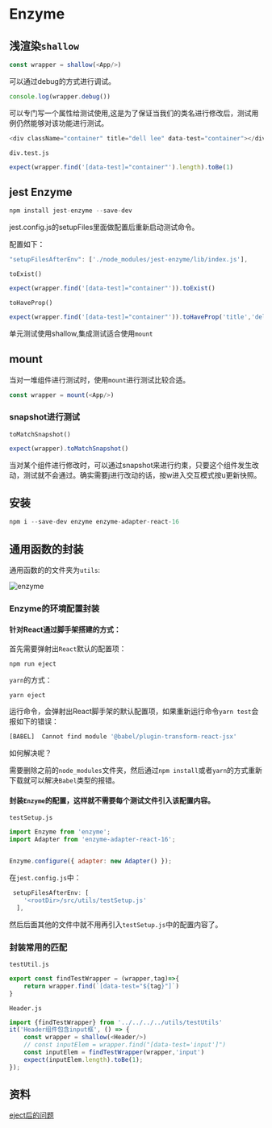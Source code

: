 # Enzyme

## 浅渲染`shallow`

```js
const wrapper = shallow(<App/>)
```

可以通过debug的方式进行调试。

```js
console.log(wrapper.debug())
```

可以专门写一个属性给测试使用,这是为了保证当我们的类名进行修改后，测试用例仍然能够对该功能进行测试。

```js
<div className="container" title="dell lee" data-test="container"></div>
```

`div.test.js`

```js
expect(wrapper.find('[data-test]="container"').length).toBe(1)
```

## jest Enzyme

```js
npm install jest-enzyme --save-dev
```

jest.config.js的setupFiles里面做配置后重新启动测试命令。

配置如下：

```js
"setupFilesAfterEnv": ['./node_modules/jest-enzyme/lib/index.js'],
```

`toExist()`

```js
expect(wrapper.find('[data-test]="container"')).toExist()
```

`toHaveProp()`

```js
expect(wrapper.find('[data-test]="container"')).toHaveProp('title','dell lee')
```

单元测试使用shallow,集成测试适合使用`mount`

## mount

当对一堆组件进行测试时，使用`mount`进行测试比较合适。

```js
const wrapper = mount(<App/>)
```

### snapshot进行测试

`toMatchSnapshot()`

```js
expect(wrapper).toMatchSnapshot()
```

当对某个组件进行修改时，可以通过snapshot来进行约束，只要这个组件发生改动，测试就不会通过。确实需要j进行改动的话，按w进入交互模式按u更新快照。

## 安装

```js
npm i --save-dev enzyme enzyme-adapter-react-16
```

## 通用函数的封装

通用函数的的文件夹为`utils`:

![enzyme](D:\XiaoYnag\Note\前端\Jest\Enzyme\img\enzyme.bmp)

### Enzyme的环境配置封装

#### 针对React通过脚手架搭建的方式：

首先需要弹射出`React`默认的配置项：

```node
npm run eject
```

`yarn`的方式：

```node
yarn eject
```

运行命令，会弹射出React脚手架的默认配置项，如果重新运行命令`yarn test`会报如下的错误：

```js
[BABEL]  Cannot find module '@babel/plugin-transform-react-jsx' 
```

如何解决呢？

需要删除之前的`node_modules`文件夹，然后通过`npm install`或者`yarn`的方式重新下载就可以解决`Babel`类型的报错。

#### 封装`Enzyme`的配置，这样就不需要每个测试文件引入该配置内容。

`testSetup.js`

```js
import Enzyme from 'enzyme';
import Adapter from 'enzyme-adapter-react-16';


Enzyme.configure({ adapter: new Adapter() });
```



在`jest.config.js`中：

```js
 setupFilesAfterEnv: [
    '<rootDir>/src/utils/testSetup.js'
  ],
```

然后后面其他的文件中就不用再引入`testSetup.js`中的配置内容了。

### 封装常用的匹配

`testUtil.js`

```js
export const findTestWrapper = (wrapper,tag)=>{
    return wrapper.find(`[data-test="${tag}"]`)
}
```

`Header.js`

```js
import {findTestWrapper} from '../../../../utils/testUtils'
it('Header组件包含input框', () => {
    const wrapper = shallow(<Header/>)
    // const inputElem = wrapper.find("[data-test='input']")
    const inputElem = findTestWrapper(wrapper,'input')
    expect(inputElem.length).toBe(1);
});
```

## 资料

[eject后的问题](https://github.com/facebook/create-react-app/issues/6099)

